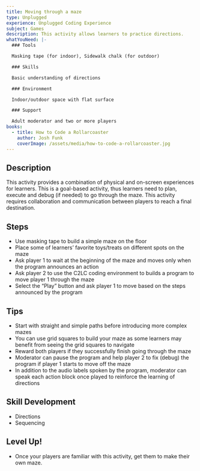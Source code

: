 ```yaml
---
title: Moving through a maze
type: Unplugged
experience: Unplugged Coding Experience
subject: Games
description: This activity allows learners to practice directions.
whatYouNeed: |-
  ### Tools

  Masking tape (for indoor), Sidewalk chalk (for outdoor)

  ### Skills

  Basic understanding of directions

  ### Environment

  Indoor/outdoor space with flat surface

  ### Support

  Adult moderator and two or more players
books:
  - title: How to Code a Rollarcoaster
    author: Josh Funk
    coverImage: /assets/media/how-to-code-a-rollarcoaster.jpg
---
```

## Description

This activity provides a combination of physical and on-screen experiences for learners. This is a goal-based activity, thus learners need to plan, execute and debug (if needed) to go through the maze. This activity requires collaboration and communication between players to reach a final destination.

## Steps

* Use masking tape to build a simple maze on the floor
* Place some of learners’ favorite toys/treats on different spots on the maze
* Ask player 1 to wait at the beginning of the maze and moves only when the program announces an action
* Ask player 2 to use the C2LC coding environment to builds a program to move player 1 through the maze
* Select the “Play” button and ask player 1 to move based on the steps announced by the program

## Tips

* Start with straight and simple paths before introducing more complex mazes
* You can use grid squares to build your maze as some learners may benefit from seeing the grid squares to navigate
* Reward both players if they successfully finish going through the maze
* Moderator can pause the program and help player 2 to fix (debug) the program if player 1 starts to move off the maze
* In addition to the audio labels spoken by the program, moderator can speak each action block once played to reinforce the learning of directions

## Skill Development

* Directions
* Sequencing

## Level Up!

* Once your players are familiar with this activity, get them to make their own maze.